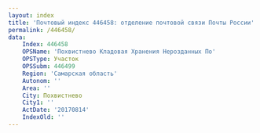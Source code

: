 ```yaml
---
layout: index
title: 'Почтовый индекс 446458: отделение почтовой связи Почты России'
permalink: /446458/
data:
    Index: 446458
    OPSName: 'Похвистнево Кладовая Хранения Нерозданных По'
    OPSType: Участок
    OPSSubm: 446499
    Region: 'Самарская область'
    Autonom: ''
    Area: ''
    City: Похвистнево
    City1: ''
    ActDate: '20170814'
    IndexOld: ''
---
```

